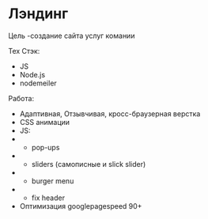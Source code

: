 # Лэндинг
Цель -создание сайта услуг комании

Тех Стэк:
- JS 
- Node.js 
- nodemeiler

Работа:
- Адаптивная, Отзывчивая, кросс-браузерная верстка 
- CSS анимации
- JS:
- - pop-ups
- - sliders (самописные и slick slider)
- - burger menu
- - fix header
- Оптимизация googlepagespeed 90+
